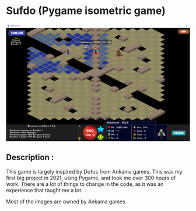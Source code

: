 # Sufdo (Pygame isometric game)

![Screeshot Sufdo](screenshot/spellPreview.png)

## Description :
This game is largely inspired by Dofus from Ankama games. This was my first big project in 2021, using Pygame, and took me over 300 hours of work.
There are a lot of things to change in the code, as it was an experience that taught me a lot.

Most of the images are owned by Ankama games.
